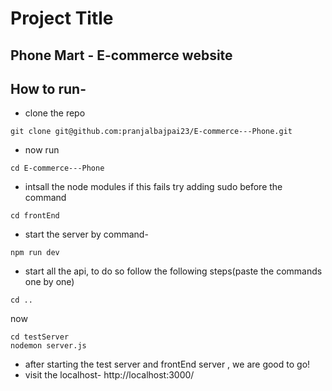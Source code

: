 # Project Title

## Phone Mart - E-commerce website

## How to run-

- clone the repo

```
git clone git@github.com:pranjalbajpai23/E-commerce---Phone.git
```

- now run

```
cd E-commerce---Phone
```

- intsall the node modules if this fails try adding sudo before the command

```
cd frontEnd
```

- start the server by command-

```
npm run dev
```

- start all the api, to do so follow the following steps(paste the commands one by one)

```
cd ..
```

now

```
cd testServer
nodemon server.js
```

- after starting the test server and frontEnd server , we are good to go!
- visit the localhost- http://localhost:3000/
